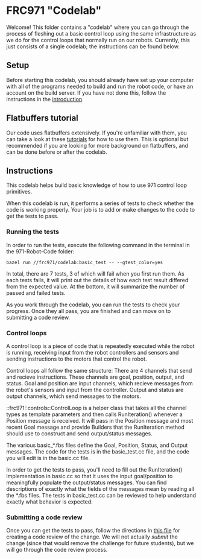 # FRC971 "Codelab"

Welcome! This folder contains a "codelab" where you can go through the process
of fleshing out a basic control loop using the same infrastructure as we do for
the control loops that normally run on our robots. Currently, this just consists
of a single codelab; the instructions can be found below.

## Setup

Before starting this codelab, you should already have set up your computer with all of the programs needed to build and run the robot code, or have an account on the build server. If you have not done this, follow the instructions in the [introduction](https://software.frc971.org/gerrit/plugins/gitiles/971-Robot-Code/+/refs/heads/master/README.md).

## Flatbuffers tutorial

Our code uses flatbuffers extensively. If you're unfamiliar with them, you can take a look at these [tutorials](https://google.github.io/flatbuffers/flatbuffers_guide_tutorial.html) for how to use them.  This is optional but recommended if you are looking for more background on flatbuffers, and can be done before or after the codelab.

## Instructions

This codelab helps build basic knowledge of how to use 971 control loop
primitives.

When this codelab is run, it performs a series of tests to check whether the code is working properly. Your job is to add or make changes to the code to get the tests to pass.

### Running the tests

In order to run the tests, execute the following command in the terminal in the 971-Robot-Code folder:
```
bazel run //frc971/codelab:basic_test -- --gtest_color=yes
```

In total, there are 7 tests, 3 of which will fail when you first run them. As each tests fails, it will print out the details of how each test result differed from the expected value. At the bottom, it will summarize the number of passed and failed tests.

As you work through the codelab, you can run the tests to check your progress. Once they all pass, you are finished and can move on to submitting a code review.

### Control loops

A control loop is a piece of code that is repeatedly executed while the robot is running, receiving input from the robot controllers and sensors and sending instructions to the motors that control the robot.

Control loops all follow the same structure:
There are 4 channels that send and recieve instructions. These channels are goal, position, output, and status. Goal and position are input channels, which recieve messages from the robot's sensors and input from the controller. Output and status are output channels, which send messages to the motors.

::frc971::controls::ControlLoop is a helper class that takes
all the channel types as template parameters and then calls
RunIteration() whenever a Position message is received.
It will pass in the Position message and most recent Goal message
and provide Builders that the RunIteration method should use to
construct and send output/status messages.

The various basic_*.fbs files define the Goal, Position, Status, and Output
messages. The code for the tests is in the basic_test.cc file, and the code you will edit is in the basic.cc file.

In order to get the tests to pass, you'll need to fill out the RunIteration()
implementation in basic.cc so that it uses the input goal/position to
meaningfully populate the output/status messages. You can find descriptions
of exactly what the fields of the messages mean by reading all the *.fbs
files.  The tests in basic_test.cc can be reviewed to help understand exactly
what behavior is expected.

### Submitting a code review

Once you can get the tests to pass, follow the directions in [this file](https://software.frc971.org/gerrit/plugins/gitiles/971-Robot-Code/+/refs/heads/master/documentation/tutorials/submitting-code-for-a-review.md) for creating a
code review of the change. We will not actually *submit* the change (since
that would remove the challenge for future students), but we will go through
the code review process.
